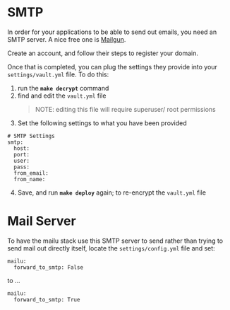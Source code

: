 # SMTP

In order for your applications to be able to send out emails, you
need an SMTP server. A nice free one is [Mailgun](http://mailgun.com/).

Create an account, and follow their steps to register your domain.

Once that is completed, you can plug the settings they provide into
your `settings/vault.yml` file.
To do this:

1. run the **`make decrypt`** command
2. find and edit the `vault.yml` file
    > NOTE: editing this file will require superuser/ root permissions
3. Set the following settings to what you have been provided

```
# SMTP Settings
smtp:
  host:
  port:
  user:
  pass:
  from_email:
  from_name:
```
4. Save, and run **`make deploy`** again; to re-encrypt the `vault.yml` file


# Mail Server

To have the mailu stack use this SMTP server to send rather
than trying to send mail out directly itself, locate the
`settings/config.yml` file and set:

```
mailu:
  forward_to_smtp: False
```
to ...

```
mailu:
  forward_to_smtp: True
```
